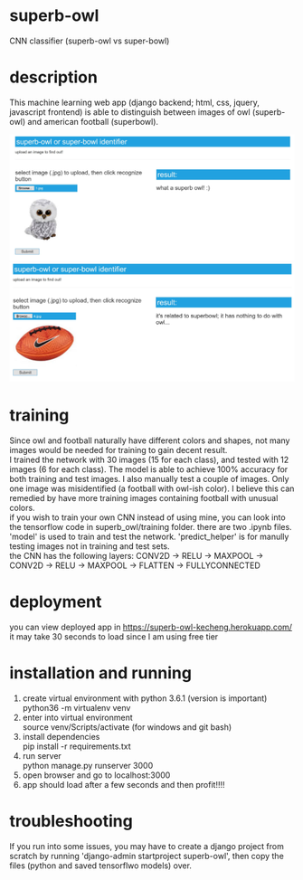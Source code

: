 # superb-owl
CNN classifier (superb-owl vs super-bowl)

# description
This machine learning web app (django backend; html, css, jquery, javascript frontend) is able to distinguish between images 
of owl (superb-owl) and american football (superbowl). 

![owl_example](https://github.com/myamma/superb-owl/blob/master/owl_example.JPG)
![ball_example](https://github.com/myamma/superb-owl/blob/master/ball_example.JPG)

# training 
Since owl and football naturally have different colors and shapes, not many images would be needed for training to gain decent result. <br/>
I trained the network with 30 images (15 for each class), and tested with 12 images (6 for each class). The model is able to achieve 100% accuracy for both training and test images. I also manually test a couple of images. Only one image was misidentified (a football with owl-ish color). I believe this can remedied by have more training images containing football with unusual colors. <br/>
if you wish to train your own CNN instead of using mine, you can look into the tensorflow code in superb_owl/training folder.
there are two .ipynb files. 'model' is used to train and test the network. 'predict_helper' is for manully testing images not in training and test sets. <br/>
the CNN has the following layers:
CONV2D -> RELU -> MAXPOOL -> CONV2D -> RELU -> MAXPOOL -> FLATTEN -> FULLYCONNECTED

# deployment
you can view deployed app in https://superb-owl-kecheng.herokuapp.com/
it may take 30 seconds to load since I am using free tier

# installation and running
1. create virtual environment with python 3.6.1 (version is important) <br/>
   python36 -m virtualenv venv 
2. enter into virtual environment <br/>
   source venv/Scripts/activate (for windows and git bash)
3. install dependencies <br/>
   pip install -r requirements.txt
4. run server <br/>
   python manage.py runserver 3000
5. open browser and go to localhost:3000 <br/>
6. app should load after a few seconds and then profit!!!!

# troubleshooting
If you run into some issues, you may have to create a django project from scratch by running 'django-admin startproject superb-owl',
then copy the files (python and saved tensorflwo models) over.

